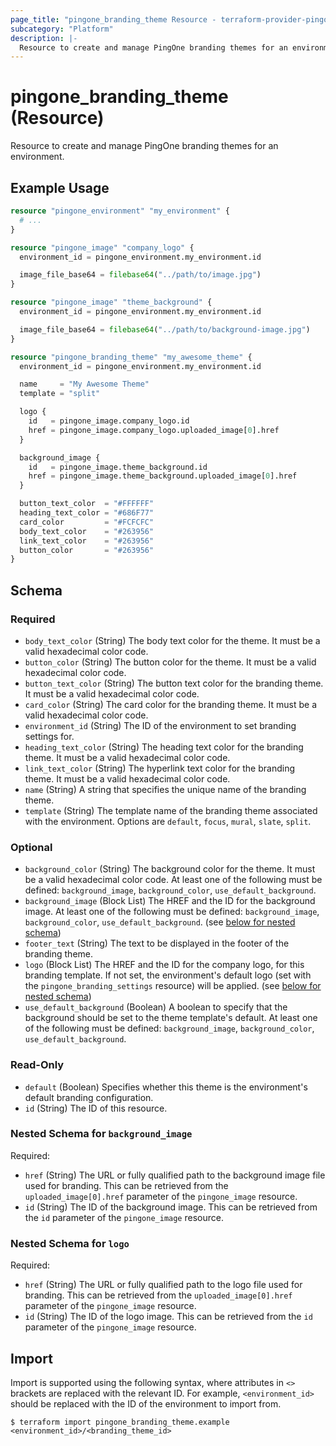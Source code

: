 ```yaml
---
page_title: "pingone_branding_theme Resource - terraform-provider-pingone"
subcategory: "Platform"
description: |-
  Resource to create and manage PingOne branding themes for an environment.
---
```


# pingone_branding_theme (Resource)

Resource to create and manage PingOne branding themes for an environment.

## Example Usage

```terraform
resource "pingone_environment" "my_environment" {
  # ...
}

resource "pingone_image" "company_logo" {
  environment_id = pingone_environment.my_environment.id

  image_file_base64 = filebase64("../path/to/image.jpg")
}

resource "pingone_image" "theme_background" {
  environment_id = pingone_environment.my_environment.id

  image_file_base64 = filebase64("../path/to/background-image.jpg")
}

resource "pingone_branding_theme" "my_awesome_theme" {
  environment_id = pingone_environment.my_environment.id

  name     = "My Awesome Theme"
  template = "split"

  logo {
    id   = pingone_image.company_logo.id
    href = pingone_image.company_logo.uploaded_image[0].href
  }

  background_image {
    id   = pingone_image.theme_background.id
    href = pingone_image.theme_background.uploaded_image[0].href
  }

  button_text_color  = "#FFFFFF"
  heading_text_color = "#686F77"
  card_color         = "#FCFCFC"
  body_text_color    = "#263956"
  link_text_color    = "#263956"
  button_color       = "#263956"
}
```

<!-- schema generated by tfplugindocs -->
## Schema

### Required

- `body_text_color` (String) The body text color for the theme. It must be a valid hexadecimal color code.
- `button_color` (String) The button color for the theme. It must be a valid hexadecimal color code.
- `button_text_color` (String) The button text color for the branding theme. It must be a valid hexadecimal color code.
- `card_color` (String) The card color for the branding theme. It must be a valid hexadecimal color code.
- `environment_id` (String) The ID of the environment to set branding settings for.
- `heading_text_color` (String) The heading text color for the branding theme. It must be a valid hexadecimal color code.
- `link_text_color` (String) The hyperlink text color for the branding theme. It must be a valid hexadecimal color code.
- `name` (String) A string that specifies the unique name of the branding theme.
- `template` (String) The template name of the branding theme associated with the environment.  Options are `default`, `focus`, `mural`, `slate`, `split`.

### Optional

- `background_color` (String) The background color for the theme. It must be a valid hexadecimal color code.  At least one of the following must be defined: `background_image`, `background_color`, `use_default_background`.
- `background_image` (Block List) The HREF and the ID for the background image.  At least one of the following must be defined: `background_image`, `background_color`, `use_default_background`. (see [below for nested schema](#nestedblock--background_image))
- `footer_text` (String) The text to be displayed in the footer of the branding theme.
- `logo` (Block List) The HREF and the ID for the company logo, for this branding template.  If not set, the environment's default logo (set with the `pingone_branding_settings` resource) will be applied. (see [below for nested schema](#nestedblock--logo))
- `use_default_background` (Boolean) A boolean to specify that the background should be set to the theme template's default.  At least one of the following must be defined: `background_image`, `background_color`, `use_default_background`.

### Read-Only

- `default` (Boolean) Specifies whether this theme is the environment's default branding configuration.
- `id` (String) The ID of this resource.

<a id="nestedblock--background_image"></a>
### Nested Schema for `background_image`

Required:

- `href` (String) The URL or fully qualified path to the background image file used for branding.  This can be retrieved from the `uploaded_image[0].href` parameter of the `pingone_image` resource.
- `id` (String) The ID of the background image.  This can be retrieved from the `id` parameter of the `pingone_image` resource.


<a id="nestedblock--logo"></a>
### Nested Schema for `logo`

Required:

- `href` (String) The URL or fully qualified path to the logo file used for branding.  This can be retrieved from the `uploaded_image[0].href` parameter of the `pingone_image` resource.
- `id` (String) The ID of the logo image.  This can be retrieved from the `id` parameter of the `pingone_image` resource.

## Import

Import is supported using the following syntax, where attributes in `<>` brackets are replaced with the relevant ID.  For example, `<environment_id>` should be replaced with the ID of the environment to import from.

```shell
$ terraform import pingone_branding_theme.example <environment_id>/<branding_theme_id>
```
